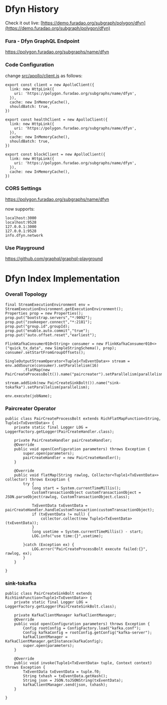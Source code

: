 # Dfyn History

Check it out live: [https://demo.furadao.org/subgraph/polygon/dfyn](https://demo.furadao.org/subgraph/polygon/dfyn)


### Fura - Dfyn GraphQL Endpoint
https://polygon.furadao.org/subgraphs/name/dfyn


### Code Configuration
change [src/apollo/client.js](https://github.com/Uniswap/uniswap-info/blob/v2/src/apollo/client.js) as follows:

```
export const client = new ApolloClient({
  link: new HttpLink({
    uri: 'https://polygon.furadao.org/subgraphs/name/dfyn',
  }),
  cache: new InMemoryCache(),
  shouldBatch: true,
})

export const healthClient = new ApolloClient({
  link: new HttpLink({
    uri: 'https://polygon.furadao.org/subgraphs/name/dfyn',
  }),
  cache: new InMemoryCache(),
  shouldBatch: true,
})

export const blockClient = new ApolloClient({
  link: new HttpLink({
    uri: 'https://polygon.furadao.org/subgraphs/name/dfyn',
  }),
  cache: new InMemoryCache(),
})
```

### CORS Settings
https://polygon.furadao.org/subgraphs/name/dfyn 

now supports:
```
localhost:3000
localhost:9528
127.0.0.1:3000
127.0.0.1:9528
info.dfyn.network
```

### Use Playground
https://github.com/graphql/graphql-playground

# Dfyn Index Implementation

### Overall Topology

```
final StreamExecutionEnvironment env = StreamExecutionEnvironment.getExecutionEnvironment();
Properties prop = new Properties();
prop.put("bootstrap.servers","*:9092");
prop.put("zookeeper.connect","*:2181");
prop.put("group.id",groupId);
prop.put("enable.auto.commit","true");
prop.put("auto.offset.reset","earliest");

FlinkKafkaConsumer010<String> consumer = new FlinkKafkaConsumer010<>("quick_tx_data", new SimpleStringSchema(), prop);
consumer.setStartFromGroupOffsets();

SingleOutputStreamOperator<Tuple1<TxEventData>> stream = env.addSource(consumer).setParallelism(16)
        .flatMap(new PairCreateProcessBolt()).name("paircreater").setParallelism(parallelism);

stream.addSink(new PairCreateSinkBolt()).name("sink-tokafka").setParallelism(parallelism);

env.execute(jobName);
```

### Paircreater Operator

```
public class PairCreateProcessBolt extends RichFlatMapFunction<String, Tuple1<TxEventData>> {
    private static final Logger LOG = LoggerFactory.getLogger(PairCreateHandler.class);

    private PairCreateHandler pairCreateHandler;
    @Override
    public void open(Configuration parameters) throws Exception {
        super.open(parameters);
        pairCreateHandler = new PairCreateHandler();
    }

    @Override
    public void flatMap(String rawlog, Collector<Tuple1<TxEventData>> collector) throws Exception {
        try {
            long start = System.currentTimeMillis();
            CustomTransactionObject customTransactionObject = JSON.parseObject(rawlog, CustomTransactionObject.class);

            TxEventData txEventData = pairCreateHandler.handleCustomTransaction(customTransactionObject);
            if (txEventData != null) {
                collector.collect(new Tuple1<TxEventData>(txEventData));
            }
            long usetime = System.currentTimeMillis() - start;
            LOG.info("use time:{}",usetime);

        }catch (Exception ex) {
            LOG.error("PairCreateProcessBolt execute failed:{}", rawlog, ex);
        }
    }

}
```

### sink-tokafka

```
public class PairCreateSinkBolt extends RichSinkFunction<Tuple1<TxEventData>> {
    private static final Logger LOG = LoggerFactory.getLogger(PairCreateSinkBolt.class);

    private KafkaClientManager kafkaClientManager;
    @Override
    public void open(Configuration parameters) throws Exception {
        Config rootConfig = ConfigFactory.load("kafka.conf");
        Config kafkaConfig = rootConfig.getConfig("kafka-server");
        kafkaClientManager = KafkaClientManager.getInstance(kafkaConfig);
        super.open(parameters);
    }

    @Override
    public void invoke(Tuple1<TxEventData> tuple, Context context) throws Exception {
        TxEventData txEventData = tuple.f0;
        String txhash = txEventData.getHash();
        String json = JSON.toJSONString(txEventData);
        kafkaClientManager.send(json, txhash);
    }

}
```
